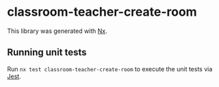 # classroom-teacher-create-room

This library was generated with [Nx](https://nx.dev).

## Running unit tests

Run `nx test classroom-teacher-create-room` to execute the unit tests via [Jest](https://jestjs.io).
